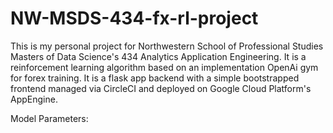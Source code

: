 # NW-MSDS-434-fx-rl-project


This is my personal project for Northwestern School of Professional Studies Masters of Data Science's 434 Analytics Application Engineering. It is a reinforcement learning algorithm based on an implementation OpenAi gym for forex training. It is a flask app backend with a simple bootstrapped frontend managed via CircleCI and deployed on Google Cloud Platform's AppEngine.

Model Parameters:

